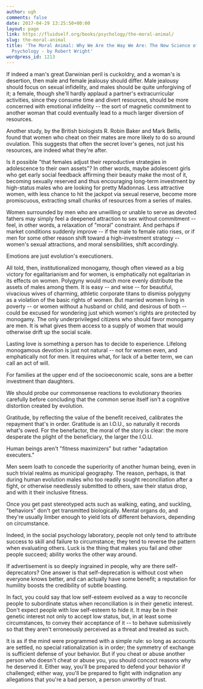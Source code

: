 ```yaml
---
author: ugh
comments: false
date: 2017-04-29 13:25:50+00:00
layout: page
link: https://fluidself.org/books/psychology/the-moral-animal/
slug: the-moral-animal
title: 'The Moral Animal: Why We Are the Way We Are: The New Science of Evolutionary
  Psychology - by Robert Wright'
wordpress_id: 1213
---
```


If indeed a man's great Darwinian peril is cuckoldry, and a woman's is desertion, then male and female jealousy should differ. Male jealousy should focus on sexual infidelity, and males should be quite unforgiving of it; a female, though she'll hardly applaud a partner's extracurricular activities, since they consume time and divert resources, should be more concerned with emotional infidelity -- the sort of magnetic commitment to another woman that could eventually lead to a much larger diversion of resources.
 
Another study, by the British biologists R. Robin Baker and Mark Bellis, found that women who cheat on their mates are more likely to do so around ovulation. This suggests that often the secret lover's genes, not just his resources, are indeed what they're after.
 
Is it possible "that females adjust their reproductive strategies in adolescence to their own assets"? In other words, maybe adolescent girls who get early social feedback affirming their beauty make the most of it, becoming sexually reserved and thus encouraging long-term investment by high-status males who are looking for pretty Madonnas. Less attractive women, with less chance to hit the jackpot via sexual reserve, become more promiscuous, extracting small chunks of resources from a series of males.
 
Women surrounded by men who are unwilling or unable to serve as devoted fathers may simply feel a deepened attraction to sex without commitment -- feel, in other words, a relaxation of "moral" constraint. And perhaps if market conditions suddenly improve -- if the male to female ratio rises, or if men for some other reason shift toward a high-investment strategy -- women's sexual attractions, and moral sensibilities, shift accordingly.
 
Emotions are just evolution's executioners.
 
All told, then, institutionalized monogamy, though often viewed as a big victory for egalitarianism and for women, is emphatically not egalitarian in its effects on women. Polygyny would much more evenly distribute the assets of males among them. It is easy -- and wise -- for beautiful, vivacious wives of charming, athletic corporate titans to dismiss polygyny as a violation of the basic rights of women. But married women living in poverty -- or women without a husband or child, and desirous of both -- could be excused for wondering just which women's rights are protected by monogamy. The only underprivileged citizens who should favor monogamy are men. It is what gives them access to a supply of women that would otherwise drift up the social scale.
 
Lasting love is something a person has to decide to experience. Lifelong monogamous devotion is just not natural -- not for women even, and emphatically not for men. It requires what, for lack of a better term, we can call an act of will.
 
For families at the upper end of the socioeconomic scale, sons are a better investment than daughters.
 
We should probe our commonsense reactions to evolutionary theories carefully before concluding that the common sense itself isn't a cognitive distortion created by evolution.
 
Gratitude, by reflecting the value of the benefit received, calibrates the repayment that's in order. Gratitude is an I.O.U., so naturally it records what's owed. For the benefactor, the moral of the story is clear: the more desperate the plight of the beneficiary, the larger the I.O.U.
 
Human beings aren't "fitness maximizers" but rather "adaptation executers."
 
Men seem loath to concede the superiority of another human being, even in such trivial realms as municipal geography. The reason, perhaps, is that during human evolution males who too readily sought reconciliation after a fight, or otherwise needlessly submitted to others, saw their status drop, and with it their inclusive fitness.
 
Once you get past stereotyped acts such as walking, eating, and suckling, "behaviors" don't get transmitted biologically. Mental organs do, and they're usually limber enough to yield lots of different behaviors, depending on circumstance.
 
Indeed, in the social psychology laboratory, people not only tend to attribute success to skill and failure to circumstance; they tend to reverse the pattern when evaluating others. Luck is the thing that makes you fail and other people succeed; ability works the other way around.
 
If advertisement is so deeply ingrained in people, why are there self-deprecators? One answer is that self-deprecation is without cost when everyone knows better, and can actually have some benefit; a reputation for humility boosts the credibility of subtle boasting.
 
In fact, you could say that low self-esteem evolved as a way to reconcile people to subordinate status when reconciliation is in their genetic interest. Don't expect people with low self-esteem to hide it. It may be in their genetic interest not only to accept low status, but, in at least some circumstances, to convey their acceptance of it -- to behave submissively so that they aren't erroneously perceived as a threat and treated as such.
 
It is as if the mind were programmed with a simple rule: so long as accounts are settled, no special rationalization is in order; the symmetry of exchange is sufficient defense of your behavior. But if you cheat or abuse another person who doesn't cheat or abuse you, you should concoct reasons why he deserved it. Either way, you'll be prepared to defend your behavior if challenged; either way, you'll be prepared to fight with indignation any allegations that you're a bad person, a person unworthy of trust.
